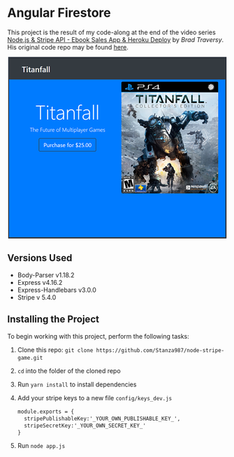 # Angular Firestore
This project is the result of my code-along at the end of the video series [Node.js & Stripe API - Ebook Sales App & Heroku Deploy](https://www.youtube.com/watch?v=QT3_zT97_1g) by *Brad Traversy*.  His original code repo may be found [here](https://github.com/bradtraversy/ebookseller).

<p align="center">
    <img width="500" height="415" src="./public/img/homepage.png"><br>
</p>

## Versions Used
* Body-Parser v1.18.2
* Express v4.16.2
* Express-Handlebars v3.0.0
* Stripe v 5.4.0

## Installing the Project
To begin working with this project, perform the following tasks:

1. Clone this repo: `git clone https://github.com/Stanza987/node-stripe-game.git`
1. `cd` into the folder of the cloned repo
1. Run `yarn install` to install dependencies
1. Add your stripe keys to a new file `config/keys_dev.js`

    ````
    module.exports = {
      stripePublishableKey:'_YOUR_OWN_PUBLISHABLE_KEY_',
      stripeSecretKey:'_YOUR_OWN_SECRET_KEY_'
    }
    ````
    
1. Run `node app.js`
